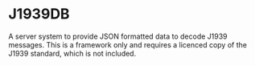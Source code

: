 # J1939DB
A server system to provide JSON formatted data to decode J1939 messages. This is a framework only and requires a licenced copy of the J1939 standard, which is not included.
